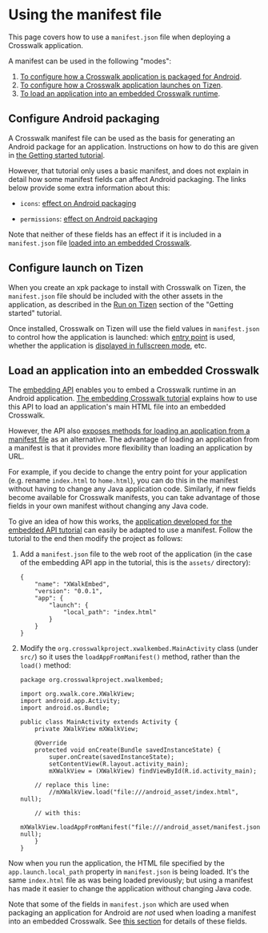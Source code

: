 # Using the manifest file

This page covers how to use a `manifest.json` file when deploying a Crosswalk application. 

<p>A manifest can be used in the following "modes":</p>

1.  [To configure how a Crosswalk application is packaged for Android](#Configure-Android-packaging).
2.  [To configure how a Crosswalk application launches on Tizen](#Configure-launch-on-Tizen).
3.  [To load an application into an embedded Crosswalk runtime](#Load-an-application-into-an-embedded-Crosswalk).

<h2 id="Configure-Android-packaging">Configure Android packaging</h2>

A Crosswalk manifest file can be used as the basis for generating an Android package for an application. Instructions on how to do this are given in [the Getting started tutorial](/documentation/getting_started.html).

However, that tutorial only uses a basic manifest, and does not explain in detail how some manifest fields can affect Android packaging. The links below provide some extra information about this:

* `icons`: [effect on Android packaging](/documentation/manifest/icons.html#Effect-on-Android-packaging)

* `permissions`: [effect on Android packaging](/documentation/manifest/permissions.html#Effect-on-Android-packaging)

Note that neither of these fields has an effect if it is included in a `manifest.json` file [loaded into an embedded Crosswalk](#Load-an-application-into-an-embedded-Crosswalk).

<h2 id="Configure-launch-on-Tizen">Configure launch on Tizen</h2>

When you create an xpk package to install with Crosswalk on Tizen, the `manifest.json` file should be included with the other assets in the application, as described in the [Run on Tizen](/documentation/tizen/run_on_tizen.html) section of the "Getting started" tutorial.

Once installed, Crosswalk on Tizen will use the field values in `manifest.json` to control how the application is launched: which [entry point](/documentation/manifest/entry_points.html) is used, whether the application is [displayed in fullscreen mode](/documentation/manifest/display.html), etc.

<h2 id="Load-an-application-into-an-embedded-Crosswalk">Load an application into an embedded Crosswalk</h2>

The [embedding API](/documentation/apis/embedding_api.html) enables you to embed a Crosswalk runtime in an Android application. [The embedding Crosswalk tutorial](/documentation/embedding_crosswalk.html) explains how to use this API to load an application's main HTML file into an embedded Crosswalk.

However, the API also [exposes methods for loading an application from a manifest file](/documentation/apis/embedding_api.html) as an alternative. The advantage of loading an application from a manifest is that it provides more flexibility than loading an application by URL.

For example, if you decide to change the entry point for your application (e.g. rename `index.html` to `home.html`), you can do this in the manifest without having to change any Java application code. Similarly, if new fields become available for Crosswalk manifests, you can take advantage of those fields in your own manifest without changing any Java code.

To give an idea of how this works, the [application developed for the embedded API tutorial](/documentation/embedding_crosswalk.html) can easily be adapted to use a manifest. Follow the tutorial to the end then modify the project as follows:

1.  Add a `manifest.json` file to the web root of the application (in the case of the embedding API app in the tutorial, this is the `assets/` directory):

        {
	        "name": "XWalkEmbed",
	        "version": "0.0.1",
	        "app": {
		        "launch": {
			        "local_path": "index.html"
		        }
	        }
        }

2.  Modify the `org.crosswalkproject.xwalkembed.MainActivity` class (under `src/`) so it uses the `loadAppFromManifest()` method, rather than the `load()` method:

        package org.crosswalkproject.xwalkembed;

        import org.xwalk.core.XWalkView;
        import android.app.Activity;
        import android.os.Bundle;

        public class MainActivity extends Activity {
	        private XWalkView mXWalkView;

	        @Override
	        protected void onCreate(Bundle savedInstanceState) {
		        super.onCreate(savedInstanceState);
		        setContentView(R.layout.activity_main);
		        mXWalkView = (XWalkView) findViewById(R.id.activity_main);

            // replace this line:
		        //mXWalkView.load("file:///android_asset/index.html", null);

            // with this:
		        mXWalkView.loadAppFromManifest("file:///android_asset/manifest.json", null);
	        }
        }

Now when you run the application, the HTML file specified by the `app.launch.local_path` property in `manifest.json` is being loaded. It's the same `index.html` file as was being loaded previously; but using a manifest has made it easier to  change the application without changing Java code.

Note that some of the fields in `manifest.json` which are used when packaging an application for Android are *not* used when loading a manifest into an embedded Crosswalk. See [this section](#Configure-Android-packaging) for details of these fields.
